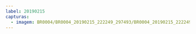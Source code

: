 ```yaml
---
label: 20190215
capturas:
  - imagem: BR0004/BR0004_20190215_222249_297493/BR0004_20190215_222249_297493_stack_7_meteors.jpg
---
```

